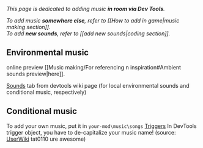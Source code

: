 *This page is dedicated to adding music **in room via Dev Tools**.*  

*To add music **somewhere else**, refer to [[How to add in game|music making section]].*  
*To add **new sounds**, refer to [[add new sounds|coding section]].*

## Environmental music

online preview [[Music making/For referencing n inspiration#Ambient sounds preview|here]].

[Sounds](https://rainworldmodding.miraheze.org/wiki/Dev_Tools#tabber-tabpanel-Sounds-0) tab from devtools wiki page (for local environmental sounds and conditional music, respectively)

## Conditional music
To add your own music, put it in 
`your-mod\music\songs`
[Triggers](https://rainworldmodding.miraheze.org/wiki/Dev_Tools#tabber-tabpanel-Triggers-0) 
In DevTools trigger object, you have to de-capitalize your music name! (source: [UserWiki](https://rainworldmodding.miraheze.org/wiki/UserWiki:Tat0110#VeryCoolSong.ogg) tat0110 ure awesome)